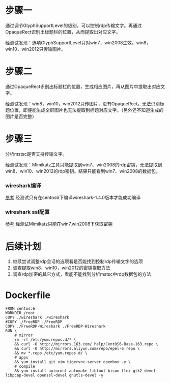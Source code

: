 # 步骤一
通过调节GlyphSupportLevel的级别，可以控制rdp传输文字。再通过OpaqueRect识别出标题栏的位置，从而提取出对应文字。

经测试发现：选项GlyphSupportLevel只对win7，win2008生效。win8，win10，win2012只传输图片。

# 步骤二
通过OpaqueRect识别出标题栏的位置，生成相应图片，再从图片中提取出对应文字。

经测试发现：win8，win10，win2012只传图片，没有OpaqueRect。无法识别标题位置，即便能生成全屏图片也无法提取到标题对应文字。（另外还不知道生成的图片是否完整）

# 步骤三
分析mstsc是否支持传输文字。

经测试发现：Mimikatz工具只能提取到win7、win2008的rdp密钥，无法提取到win8、win10、win2012的rdp密钥。结果只能看到win7、win2008的数据包。

### wireshark编译
[参考](https://github.com/FreeRDP/FreeRDP/wiki/Wireshark-Development)
经测试只有在centos6下编译wireshark-1.4.0版本才能成功编译

### wireshark ssl配置
[参考](https://github.com/FreeRDP/FreeRDP/wiki/Wireshark-Usage)
经测试Mimikatz只能在win7,win2008下获取密钥

# 后续计划
1. 继续尝试调整rdp会话的选项看是否能找到控制rdp传输文字的选项
1. 调查提取win8，win10，win2012的密钥提取方法
1. 调查rdp加密的其它方式，看能不能找到分析mstsc中rdp数据包的方法

# Dockerfile
    FROM centos:6
    WORKDIR /root
    COPY ./wireshark ./wireshark
    #COPY ./FreeRDP ./FreeRDP
    COPY ./FreeRDP-Wireshark ./FreeRDP-Wireshark
    RUN \
        # mirror
        rm -rf /etc/yum.repos.d/* \
        && curl -O http://mirrors.163.com/.help/CentOS6-Base-163.repo \
        && curl -O http://mirrors.aliyun.com/repo/epel-6.repo \
        && mv *.repo /etc/yum.repos.d/ \
        # apps
        && yum install git vim tigervnc-server openbox -y \
        # compile
        && yum install autoconf automake libtool bison flex gtk2-devel libpcap-devel openssl-devel gnutls-devel -y